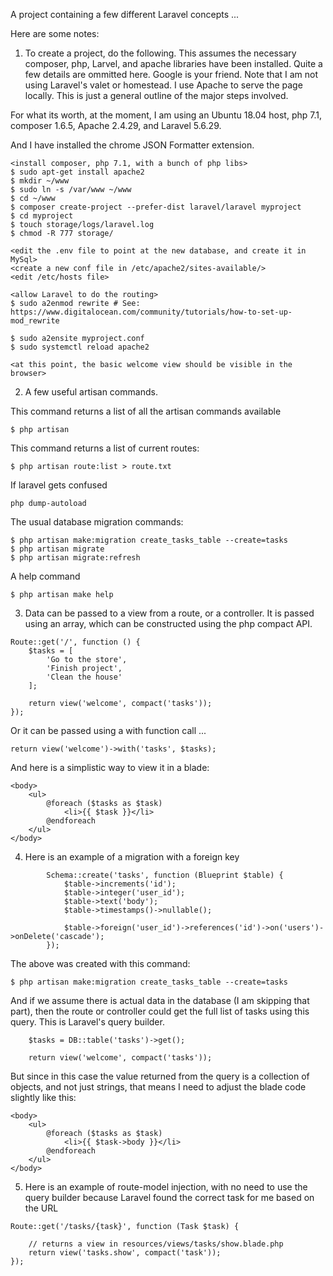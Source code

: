 A project containing a few different Laravel concepts ...

Here are some notes:

1) To create a project, do the following. This assumes the necessary composer, php, Larvel, and apache libraries have been installed. Quite a few details are ommitted here. Google is your friend. Note that I am not using Laravel's valet or homestead. I use Apache to serve the page locally. This is just a general outline of the major steps involved. 

For what its worth, at the moment, I am using an Ubuntu 18.04 host, php 7.1, composer 1.6.5, Apache 2.4.29, and Laravel 5.6.29.

And I have installed the chrome JSON Formatter extension.

```
<install composer, php 7.1, with a bunch of php libs>
$ sudo apt-get install apache2
$ mkdir ~/www
$ sudo ln -s /var/www ~/www
$ cd ~/www
$ composer create-project --prefer-dist laravel/laravel myproject
$ cd myproject
$ touch storage/logs/laravel.log
$ chmod -R 777 storage/

<edit the .env file to point at the new database, and create it in MySql>
<create a new conf file in /etc/apache2/sites-available/>
<edit /etc/hosts file>

<allow Laravel to do the routing>
$ sudo a2enmod rewrite # See: https://www.digitalocean.com/community/tutorials/how-to-set-up-mod_rewrite

$ sudo a2ensite myproject.conf
$ sudo systemctl reload apache2

<at this point, the basic welcome view should be visible in the browser>
```

2) A few useful artisan commands.

This command returns a list of all the artisan commands available

```
$ php artisan
```

This command returns a list of current routes:

```
$ php artisan route:list > route.txt
```

If laravel gets confused

```
php dump-autoload
```

The usual database migration commands:

```
$ php artisan make:migration create_tasks_table --create=tasks
$ php artisan migrate 
$ php artisan migrate:refresh
```

A help command
```
$ php artisan make help
```

3) Data can be passed to a view from a route, or a controller. It is passed using an array, which can be constructed using the php compact API.

```
Route::get('/', function () {
	$tasks = [
		'Go to the store',
		'Finish project',
		'Clean the house'
	];

	return view('welcome', compact('tasks'));
});
```

Or it can be passed using a with function call ...

```
return view('welcome')->with('tasks', $tasks);
```

And here is a simplistic way to view it in a blade:

```
<body>
	<ul>
		@foreach ($tasks as $task)
			<li>{{ $task }}</li>
		@endforeach
	</ul>
</body>
```

4) Here is an example of a migration with a foreign key

```
        Schema::create('tasks', function (Blueprint $table) {
			$table->increments('id');
			$table->integer('user_id');
			$table->text('body');
			$table->timestamps()->nullable();
			
			$table->foreign('user_id')->references('id')->on('users')->onDelete('cascade');
        });
```

The above was created with this command:

```
$ php artisan make:migration create_tasks_table --create=tasks
```

And if we assume there is actual data in the database (I am skipping that part), then the route
or controller could get the full list of tasks using this query. This is Laravel's query builder.

```
	$tasks = DB::table('tasks')->get();

	return view('welcome', compact('tasks'));
```

But since in this case the value returned from the query is a collection of objects, and not just strings, that means I need to adjust the blade code slightly like this:

```
<body>
	<ul>
		@foreach ($tasks as $task)
			<li>{{ $task->body }}</li>
		@endforeach
	</ul>
</body>
```
5) Here is an example of route-model injection, with no need to use the query builder because Laravel found the correct task for me based on the URL

```
Route::get('/tasks/{task}', function (Task $task) {

	// returns a view in resources/views/tasks/show.blade.php
	return view('tasks.show', compact('task'));
});
```


